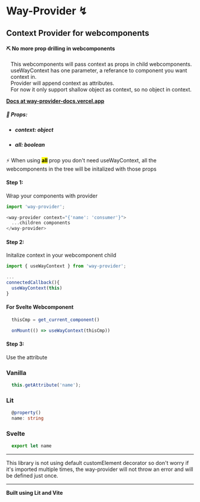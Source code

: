 # Way-Provider ↯

## Context Provider for webcomponents
#### ⛏ No more prop drilling in webcomponents 
<p style="padding-left:12px">
  This webcomponents will pass context as props in child webcomponents. <br>
  useWayContext has one parameter, a referance to component you want context in. <br>
  Provider will append context as attributes. <br>
  For now it only support shallow object as context, so no object in context.
</p>

**[Docs at way-provider-docs.vercel.app](https://way-provider-docs.vercel.app/)**

##### 📝 Props:
  - ##### context: object
  - ##### all: boolean

<p>⚡️ When using <b><mark>all<mark></b> prop you don't need useWayContext, all the webcomponents in the tree will be initalized with those props</p>

#### Step 1:
<p>Wrap your components with provider</p>

```typescript
import 'way-provider';

<way-provider context="{'name': 'consumer'}">
  ...children components
</way-provider>
```

#### Step 2:

<p>Initalize context in your webcomponent child</p>

``` typescript
import { useWayContext } from 'way-provider';

...
connectedCallback(){
  useWayContext(this)
}
```

<h4>For Svelte Webcomponent</h4>

```ts
  thisCmp = get_current_component()

  onMount(() => useWayContext(thisCmp))
```

#### Step 3:
<p>Use the attribute</p>


<h3>Vanilla</h3>

```typescript
  this.getAttribute('name');
```

<h3>Lit</h3>

```typescript
  @property()
  name: string
```


<h3>Svelte</h3>

```typescript
  export let name
```

---
  This library is not using default customElement decorator so don't worry if it's imported multiple times, the way-provider will not throw an error and will be defined just once.

---

<b> Built using Lit and Vite </b>